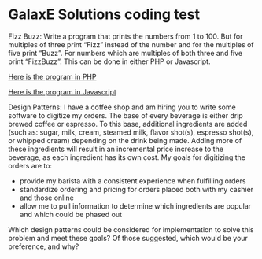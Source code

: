 # GalaxE Solutions coding test


Fizz Buzz:
Write a program that prints the numbers from 1 to 100. But for multiples of three print “Fizz” instead of the number and for the multiples of five print “Buzz”. 
For numbers which are multiples of both three and five print “FizzBuzz”. This can be done in either PHP or Javascript.

[Here is the program in PHP](https://github.com/njtietz/galaxE-code-test/blob/master/fizz_buzz.php)

[Here is the program in Javascript](https://github.com/njtietz/galaxE-code-test/blob/master/fizz_buzz.js)

Design Patterns:
I have a coffee shop and am hiring you to write some software to digitize my orders. The base of every beverage is either drip brewed coffee or espresso. To this base, additional ingredients are added (such as: sugar, milk, cream, steamed milk, flavor shot(s), espresso shot(s), or whipped cream) depending on the drink being made. Adding more of these ingredients will result in an incremental price increase to the beverage, as each ingredient has its own cost. My goals for digitizing the orders are to: 

  - provide my barista with a consistent experience when fulfilling orders 
  - standardize ordering and pricing for orders placed both with my cashier and those online
  - allow me to pull information to determine which ingredients are popular and which could be phased out
  
Which design patterns could be considered for implementation to solve this problem and meet these goals? Of those suggested, which would be your preference, and why? 
